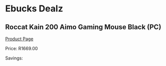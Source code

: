 
# Ebucks Dealz
## Roccat Kain 200 Aimo Gaming Mouse Black (PC)
[Product Page](https://www.ebucks.com/web/shop/productSelected.do?prodId=1232257199&catId=365757697)

Price: R1669.00

Savings: 


	